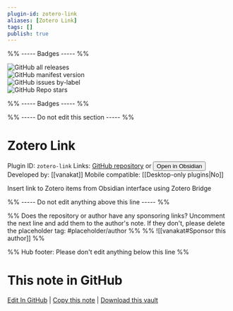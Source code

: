 ```yaml
---
plugin-id: zotero-link
aliases: [Zotero Link]
tags: []
publish: true
---
```


%% ----- Badges ----- %%

![GitHub all releases](https://img.shields.io/github/downloads/vanakat/zotero-link/total?color=573E7A&logo=github&style=for-the-badge)  
![GitHub manifest version](https://img.shields.io/github/manifest-json/v/vanakat/zotero-link?color=573E7A&logo=github&style=for-the-badge)  
![GitHub issues by-label](https://img.shields.io/github/issues/vanakat/zotero-link/help%20wanted?color=573E7A&logo=github&style=for-the-badge)  
![GitHub Repo stars](https://img.shields.io/github/stars/vanakat/zotero-link?color=573E7A&logo=github&style=for-the-badge)

%% ----- Badges ----- %%

%% ----- Do not edit this section ----- %%

# Zotero Link

Plugin ID: `zotero-link`
Links: [GitHub repository](https://github.com/vanakat/zotero-link) or [<button id=HH>Open in Obsidian</button>](obsidian://show-plugin?id=zotero-link)
Developed by: [[vanakat]]
Mobile compatible: [[Desktop-only plugins|No]]

Insert link to Zotero items from Obsidian interface using Zotero Bridge

%% ----- Do not edit anything above this line ----- %%

%% Does the repository or author have any sponsoring links? Uncomment the next line and add them to the author's note. If they don't, please delete the placeholder tag: #placeholder/author %%
%% ![[vanakat#Sponsor this author]] %%

%% Hub footer: Please don't edit anything below this line %%

# This note in GitHub

<span class="git-footer">[Edit In GitHub](https://github.dev/obsidian-community/obsidian-hub/blob/main/02%20-%20Community%20Expansions/02.05%20All%20Community%20Expansions/Plugins/zotero-link.md "git-hub-edit-note") | [Copy this note](https://raw.githubusercontent.com/obsidian-community/obsidian-hub/main/02%20-%20Community%20Expansions/02.05%20All%20Community%20Expansions/Plugins/zotero-link.md "git-hub-copy-note") | [Download this vault](https://github.com/obsidian-community/obsidian-hub/archive/refs/heads/main.zip "git-hub-download-vault") </span>
